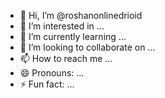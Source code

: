 - 👋 Hi, I’m @roshanonlinedrioid
- 👀 I’m interested in ...
- 🌱 I’m currently learning ...
- 💞️ I’m looking to collaborate on ...
- 📫 How to reach me ...
- 😄 Pronouns: ...
- ⚡ Fun fact: ...

<!---
roshanonlinedrioid/roshanonlinedrioid is a ✨ special ✨ repository because its `README.md` (this file) appears on your GitHub profile.
You can click the Preview link to take a look at your changes.
--->
